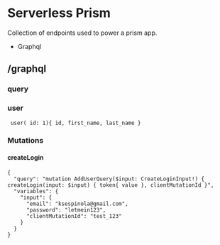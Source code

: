 # Serverless Prism

Collection of endpoints used to power a prism app.

- Graphql

## /graphql

### query

### user

```
 user( id: 1){ id, first_name, last_name }
```

### Mutations

#### createLogin

```
{
  "query": "mutation AddUserQuery($input: CreateLoginInput!) { createLogin(input: $input) { token{ value }, clientMutationId }",
  "variables": {
    "input": {
      "email": "ksespinola@gmail.com",
      "password": "letmein123",
      "clientMutationId": "test_123"
    }
  }
}
```
